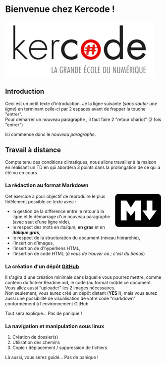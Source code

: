 # Bienvenue chez Kercode !
![This is an alternative](./images/kercode.jpg "Kercode")
## Introduction
Ceci est un petit texte d'introduction. Je la ligne suivante (*sans sauter une ligne*) en terminant celle-ci par 2 espaces avant de frapper la touche "entrer".  
Pour démarrer un nouveau paragraphe , il faut faire 2 "retour chariot" (2 fois "entrer")

Ici commence donc le *nouveau paragraphe*. 
## Travail à distance
Compte tenu des conditions climatiques, nous allons travailler à la maison en réalisant un TD en qui abordera 3 points dans la prolongation de ce qui a été vu en cours.
### La rédaction au format Markdown
<img align="right" width=150 src="images/markdown.png">

Cet exercice a pour objectif de reproduire le plus fidèlement possible ce texte avec :
- la gestion de la différence entre le retour à la ligne et le démarrage d'un nouveau paragraphe (avec saut d'une ligne vide),
- le respect des mots en *italique*, **en gras** et en ***italique gras***,
- le respect de la structuration du document (niveau hiérarchie),
- l'insertion d'images,
- l'insertion de d'hyperliens HTML,
- l'insertion de code HTML (*à vous de trouver où ; c'est du bonus*)

### La création d'un dépôt [GitHub](https://github.com/)
Il s'agira d'une création minimale dans laquelle vous pourrez mettre, comme contenu du fichier Readme.md, le code (au format md)de ce document. Vous allez aussi "uploader" les 2 images nécessaires.  
Non seulement, vous aurez créé un dépôt distant (**YES !**), mais vous aurez aussi une possibilité de visualisation de votre code "markdown" conformément à l'environnement GitHub.

Tout sera expliqué... Pas de panique !

### La navigation et manipulation sous linux
1. Création de dossier(s)
2. Utilisation des chemins
3. Copie / déplacement / suppression de fichiers

Là aussi, vous serez guidé... Pas de panique !
